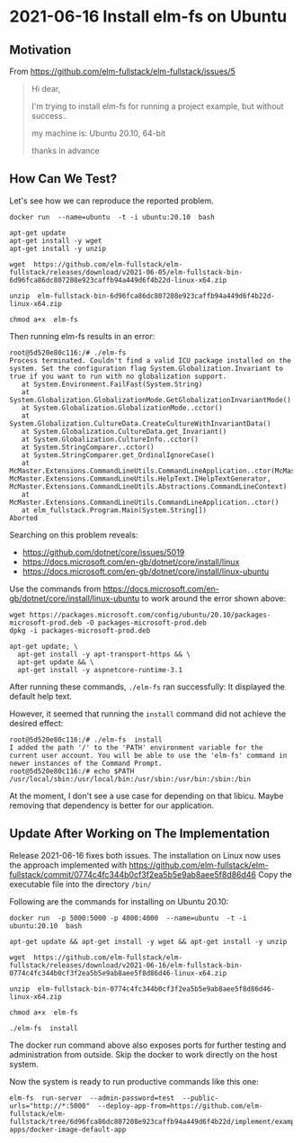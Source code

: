 # 2021-06-16 Install elm-fs on Ubuntu

## Motivation

From https://github.com/elm-fullstack/elm-fullstack/issues/5

> Hi dear,
> 
> I'm trying to install elm-fs for running a project example,
> but without success..
> 
> my machine is: Ubuntu 20.10, 64-bit
> 
> thanks in advance

## How Can We Test?

Let's see how we can reproduce the reported problem.

```PS
docker run  --name=ubuntu  -t -i ubuntu:20.10  bash

apt-get update
apt-get install -y wget
apt-get install -y unzip

wget  https://github.com/elm-fullstack/elm-fullstack/releases/download/v2021-06-05/elm-fullstack-bin-6d96fca86dc807208e923caffb94a449d6f4b22d-linux-x64.zip

unzip  elm-fullstack-bin-6d96fca86dc807208e923caffb94a449d6f4b22d-linux-x64.zip

chmod a+x  elm-fs
```

Then running elm-fs results in an error:

```PS
root@5d520e80c116:/# ./elm-fs
Process terminated. Couldn't find a valid ICU package installed on the system. Set the configuration flag System.Globalization.Invariant to true if you want to run with no globalization support.
   at System.Environment.FailFast(System.String)
   at System.Globalization.GlobalizationMode.GetGlobalizationInvariantMode()
   at System.Globalization.GlobalizationMode..cctor()
   at System.Globalization.CultureData.CreateCultureWithInvariantData()
   at System.Globalization.CultureData.get_Invariant()
   at System.Globalization.CultureInfo..cctor()
   at System.StringComparer..cctor()
   at System.StringComparer.get_OrdinalIgnoreCase()
   at McMaster.Extensions.CommandLineUtils.CommandLineApplication..ctor(McMaster.Extensions.CommandLineUtils.CommandLineApplication, McMaster.Extensions.CommandLineUtils.HelpText.IHelpTextGenerator, McMaster.Extensions.CommandLineUtils.Abstractions.CommandLineContext)
   at McMaster.Extensions.CommandLineUtils.CommandLineApplication..ctor()
   at elm_fullstack.Program.Main(System.String[])
Aborted
```

Searching on this problem reveals:

+ https://github.com/dotnet/core/issues/5019
+ https://docs.microsoft.com/en-gb/dotnet/core/install/linux
+ https://docs.microsoft.com/en-gb/dotnet/core/install/linux-ubuntu

Use the commands from https://docs.microsoft.com/en-gb/dotnet/core/install/linux-ubuntu to work around the error shown above:

```PS
wget https://packages.microsoft.com/config/ubuntu/20.10/packages-microsoft-prod.deb -O packages-microsoft-prod.deb
dpkg -i packages-microsoft-prod.deb

apt-get update; \
  apt-get install -y apt-transport-https && \
  apt-get update && \
  apt-get install -y aspnetcore-runtime-3.1
```

After running these commands, `./elm-fs` ran successfully: It displayed the default help text.

However, it seemed that running the `install` command did not achieve the desired effect:

```PS
root@5d520e80c116:/# ./elm-fs  install
I added the path '/' to the 'PATH' environment variable for the current user account. You will be able to use the 'elm-fs' command in newer instances of the Command Prompt.
root@5d520e80c116:/# echo $PATH
/usr/local/sbin:/usr/local/bin:/usr/sbin:/usr/bin:/sbin:/bin
```

At the moment, I don't see a use case for depending on that libicu. Maybe removing that dependency is better for our application.

## Update After Working on The Implementation

Release 2021-06-16 fixes both issues. The installation on Linux now uses the approach implemented with https://github.com/elm-fullstack/elm-fullstack/commit/0774c4fc344b0cf3f2ea5b5e9ab8aee5f8d86d46
Copy the executable file into the directory `/bin/`

Following are the commands for installing on Ubuntu 20.10:

```PS
docker run  -p 5000:5000 -p 4000:4000  --name=ubuntu  -t -i ubuntu:20.10  bash

apt-get update && apt-get install -y wget && apt-get install -y unzip

wget  https://github.com/elm-fullstack/elm-fullstack/releases/download/v2021-06-16/elm-fullstack-bin-0774c4fc344b0cf3f2ea5b5e9ab8aee5f8d86d46-linux-x64.zip

unzip  elm-fullstack-bin-0774c4fc344b0cf3f2ea5b5e9ab8aee5f8d86d46-linux-x64.zip

chmod a+x  elm-fs

./elm-fs  install
```

The docker run command above also exposes ports for further testing and administration from outside. Skip the docker to work directly on the host system.

Now the system is ready to run productive commands like this one:

```text
elm-fs  run-server  --admin-password=test  --public-urls="http://*:5000"  --deploy-app-from=https://github.com/elm-fullstack/elm-fullstack/tree/6d96fca86dc807208e923caffb94a449d6f4b22d/implement/example-apps/docker-image-default-app
```
